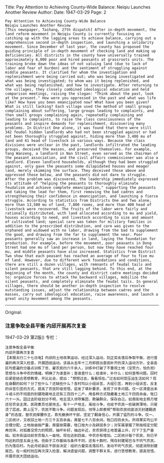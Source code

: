 Title: Pay Attention to Achieving County-Wide Balance: Neiqiu Launches Another Review
Author:
Date: 1947-03-29
Page: 2

    Pay Attention to Achieving County-Wide Balance
    Neiqiu Launches Another Review
    [This newspaper, Taihang, 27th dispatch] After in-depth movement, the land reform movement in Neiqiu County is currently focusing on catching up with the lagging areas to achieve balance, carrying out a comprehensive second in-depth inspection, and launching a solidarity movement. Since December of last year, the county has proposed the guiding principle of in-depth movement of checking land and making up deficiencies. All districts in the county have universally trained approximately 6,000 poor and hired peasants at grassroots units. The training broke down the ideas of not valuing land (due to lack of labor and fear of burden) and the sentiment of struggling against middle peasants. It clarified for whom the investigation and replenishment were being carried out; who was being investigated and what was being investigated; to whom was it being replenished, and what was being replenished; and how to investigate. After returning to the villages, they closely combined ideological education and held comparison meetings, raising the slogan: "Think about the past, look at the present." How were you oppressed in the past and what was life like? How have you been emancipated now? What have you been given? What is still lacking? Each village used the method of small groups complaining about suffering, large groups leading to complaints, and then small groups complaining again, repeatedly complaining and leading to complaints, to raise the class consciousness of the peasants and inspire demands for replenishment, discovering many problems. In District One alone, it was found that there were still 342 feudal hidden landlords who had not been struggled against or had not been thoroughly struggled against, hiding more than 3,400 mu of land and 61 head of livestock in various ways. Because the class divisions were unclear in the past, landlords infiltrated the leading groups, deceived the masses, and preserved themselves. For example, Yang Wanzeng, a landlord in Nan Street, even served as the chairman of the peasant association, and the civil affairs commissioner was also a landlord. Eleven landlord households, although they had been struggled against, only gave the peasants some dilapidated houses and meager land, merely skimming the surface. They deceived those above and oppressed those below, and the peasants did not dare to struggle. After the problem was discovered, the leadership immediately expressed its attitude of "helping the peasants to thoroughly eliminate feudalism and achieve complete emancipation," supporting the peasants and taking the lead for them, first removing the bad cadres and strengthening their confidence in emancipation, and launching a fierce struggle. According to statistics from Districts One and Two alone, more than 13,500 mu of land, 7,800 rooms, and more than 400 head of livestock were recovered. The fruits of the labor were fairly and rationally distributed, with land allocated according to mu and yield, houses according to need, and livestock according to size and amount of cultivated land; special care was taken for military families in addition to the prescribed distribution, and care was given to the orphaned and widowed with no labor, drawing from the bad to supplement the good, and drawing from the far to supplement the near. Poor peasants generally saw an increase in land, laying the foundation for production. For example, before the movement, poor peasants in Dong Street had one mu of land per person, but now they have reached four mu, and middle peasants have also increased. Statistics from District Two show that each peasant has reached an average of four to five mu of land. However, due to different work foundations and conditions, there are still a dozen villages, with remnants of feudal tails and silent peasants, that are still lagging behind. To this end, at the beginning of the month, the county and district cadre meetings decided to: organize forces to attack the backward villages, mobilize the silent peasants, and completely eliminate the feudal tails. In general villages, there should be another in-depth inspection to resolve outstanding issues, adjust the relationship between cadres and the masses, carry out ideological education, raise awareness, and launch a great unity movement among the peasants.



<hr /> 

Original: 


### 注意争取全县平衡  内邱开展再次复查

1947-03-29
第2版()
专栏：

    注意争取全县平衡
    内邱开展再次复查
    【本报太行二十七日电】内邱的土地改革运动，经过深入运动，刻正突击落后争取平衡，进行普遍的再次深入检查，开展团结运动。该县从去年十二月即提出查田补齐的深入运动方针，全县各区均普遍的分基点训练了贫、雇农民约六千余人，训练中打破了不重视土地（没劳力，怕负担）思想与斗争中农的情绪。明确了为谁查补；查谁查什么；给谁补，补什么；如何查等问题。回村后紧密结合思想教育，开比比会，提出：“想想过去，看看现在。”过去如何受压迫生活如何？现在身翻的如何？分了些什么？还缺些什么？各村均以小组诉苦，大组引苦，再到小组诉苦，反复的诉苦引苦的方式，提高了农民阶级觉悟，启发了填补要求，发现了许多问题。仅一区清查出未斗或斗的不彻底的封建隐蔽地主还有三百四十二户，用各种方式隐藏着土地三千四百余亩，牲口六十一头。因过去阶级划分不明，地主混入领导集团，欺骗群众，保存自己。如南街地主杨万增还任农会主席，民政委员也是地主。有十一户地主，虽经斗争，也给予农民一些破房薄地，只是烫了层皮。欺上压下，农民不敢斗争。问题发现后，领导上即表明“帮助农民彻底消灭封建翻透身”的态度，替农民撑腰作主，首先撤换坏干部，坚定了翻身信心，开展了猛烈的斗争。仅一、二区统计，又收回土地一万三千五百余亩，房屋七千八百余间，牲口四百余头。所得果实均公平合理分配，土地按亩按产量，房屋按需要，牲口按大小及耕田多少；对军属掌握了除按规定分配再优待，对孤寡没劳力的照顾，抽坏补好，抽远补近，贫农获得土地普遍上升，打下了生产基础。如东街运动前贫农每人一亩地，现在达到四亩，中农亦有增加。二区统计每个农民，则已平均达到四至五亩土地。但由于工作基础与条件不同，还有十数村，残存封建尾巴与不吭气农民，仍为落后村。为此月初县区干部会决定：组织力量突击落后村，发动不吭气农民，彻底消除封建尾巴。在一般村则应再次深入检查，解决遗留问题，调整干群关系，进行思想教育，提高觉悟，开展农民大团结运动。
